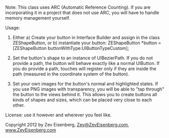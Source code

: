 Note: This class uses ARC (Automatic Reference Counting). If you are incorporating it in a project that does not use ARC, you will have to handle memory management yourself.

Usage:

1. Either
a) Create your button in Interface Builder and assign in the class ZEShapeButton, or
b) instantiate your button:
   ZEShapeButton *button = [ZEShapeButton buttonWithType:UIButtonTypeCustom];
   
2. Set the button's shape to an instance of UIBezierPath. If you do not provide a path, the button will behave exactly like a normal UIButton. If you do provide a path, touches will register only if they are inside the path (measured in the coordinate system of the button).

3. Set your own images for the button's normal and highlighted states. If you use PNG images with transparency, you will be able to "tap through" the button to the views behind it. This allows you to create buttons all kinds of shapes and sizes, which can be placed very close to each other.

License: use it however and wherever you feel like.

Copyright 2012 by Zev Eisenberg, Zev@ZevEisenberg.com, www.ZevEisenberg.com